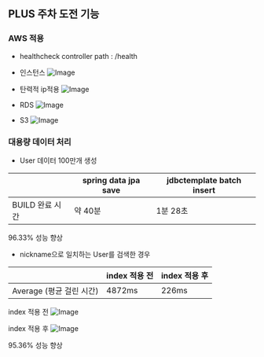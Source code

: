 ## PLUS 주차 도전 기능
### AWS 적용
- healthcheck controller path : /health

- 인스턴스
![Image](https://github.com/user-attachments/assets/5548b683-133d-4529-8904-e054c80fe1ad)


- 탄력적 ip적용
![Image](https://github.com/user-attachments/assets/11bf661c-66de-407a-b855-57eb6d70d828)
   
- RDS
![Image](https://github.com/user-attachments/assets/6f9b65fd-b5e5-49ff-884e-6bb733349987)

- S3
![Image](https://github.com/user-attachments/assets/72e6b883-ba2d-4571-89b1-ae1085beb03d)

### 대용량 데이터 처리
- User 데이터 100만개 생성

|  | spring data jpa save | jdbctemplate batch insert |
| --- | --- | --- |
| BUILD 완료 시간 | 약 40분 | 1분 28초 |

 96.33% 성능 향상

- nickname으로 일치하는 User를 검색한 경우

|  | index 적용 전 | index 적용 후 |
| --- | --- | --- |
| Average (평균 걸린 시간) | 4872ms | 226ms |

 index 적용 전
![Image](https://github.com/user-attachments/assets/7757a2ee-5682-472d-b08e-b175fed04426)

 index 적용 후
![Image](https://github.com/user-attachments/assets/f4a487e6-c0a3-405d-b8b5-5d82f8557621)

95.36% 성능 향상
